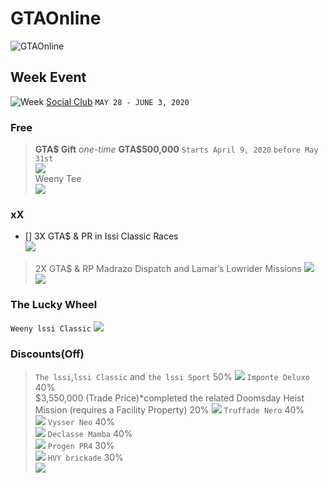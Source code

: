 # GTAOnline
![GTAOnline](/images/a291a8f9-f60b-4677-b3c3-1c590f15e6ac.jpg)
## Week Event
![Week](/images/header.jpg)
[Social Club](https://socialclub.rockstargames.com/events/sl3fD9Bs/3x-gta-rp-in-issi-classic-races)
`MAY 28 - JUNE 3, 2020`
### Free
>__GTA$ Gift__ _one-time_ **GTA$500,000** `Starts April 9, 2020` `before May 31st`  
![](/images/465e76a4-0226-4059-9dbd-8795b3054f05.png)  
>Weeny Tee  
![](/images/c873daac-acf2-4ae3-8e77-e1d8e028880f.jpg)
### xX
- [] 3X GTA$ & PR in Issi Classic Races  
![](/images/437f3769-1aae-47a3-8574-4b4e0d6f1a44.png)  
>2X GTA$ & RP Madrazo Dispatch and Lamar’s Lowrider Missions
![](/images/madrazo.jpg)
![](/images/lowrider.jpg)
### The Lucky Wheel
`Weeny lssi Classic`
![](/images/podium.jpg)
### Discounts(Off)
>`The lssi`,`lssi Classic` and `the lssi Sport` 50% 
![](/images/weeny.jpg)
>`Imponte Deluxo` 40%  
$3,550,000 (Trade Price)*completed the related Doomsday Heist Mission (requires a Facility Property) 20%
![](/images/deluxo.jpg)
>`Truffade Nero` 40%  
![](/images/truffade.jpg)
>`Vysser Neo` 40%  
![](/images/neo.jpg)
>`Declasse Mamba` 40%  
![](/images/mamba.jpg)
>`Progen PR4` 30%  
![](/images/progen.jpg)
>`HVY brickade` 30%  
![](/images/brickade.jpg)